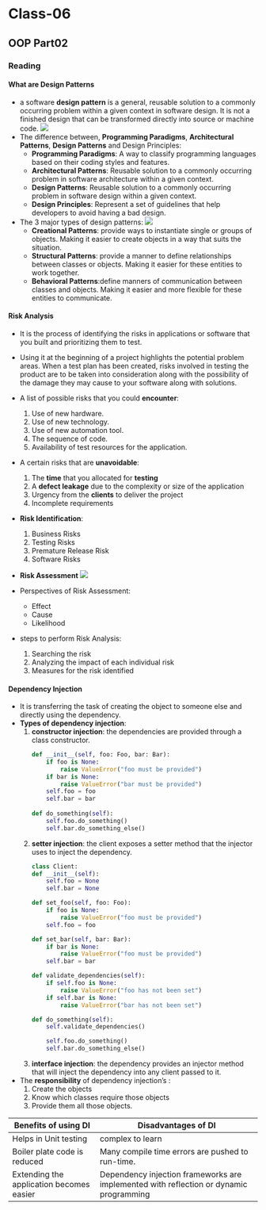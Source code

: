 # Class-06
## OOP Part02
### Reading
#### What are Design Patterns
- a software **design pattern** is a general, reusable solution to a commonly occurring problem within a given context in software design. It is not a finished design that can be transformed directly into source or machine code.
![](https://jtmmartins.github.io/2017/11/25/Patterns/designpatterns.jpg)
- The difference between, **Programming Paradigms**, **Architectural Patterns**, **Design Patterns** and Design Principles:
    - **Programming Paradigms**: A way to classify programming languages based on their coding styles and features.
    - **Architectural Patterns**: Reusable solution to a commonly occurring problem in software architecture within a given context. 
    - **Design Patterns**: Reusable solution to a commonly occurring problem in software design within a given context.
    - **Design Principles**: Represent a set of guidelines that help developers to avoid having a bad design.
- The 3 major types of design patterns:
![](https://miro.medium.com/max/720/1*UYaL9INxMRYSvMbZo_Vivw.png)
    - **Creational Patterns**: provide ways to instantiate single or groups of objects. Making it easier to create objects in a way that suits the situation.
    - **Structural Patterns**: provide a manner to define relationships between classes or objects. Making it easier for these entities to work together.
    - **Behavioral Patterns**:define manners of communication between classes and objects. Making it easier and more flexible for these entities to communicate.

#### Risk Analysis
- It is the process of identifying the risks in applications or software that you built and prioritizing them to test.
- Using it at the beginning of a project highlights the potential problem areas. When a test plan has been created, risks involved in testing the product are to be taken into consideration along with the possibility of the damage they may cause to your software along with solutions.
- A list of possible risks that you could **encounter**:
    1. Use of new hardware.
    2. Use of new technology.
    3. Use of new automation tool.
    4. The sequence of code.
    5. Availability of test resources for the application.
- A certain risks that are **unavoidable**:
    1. The **time** that you allocated for **testing**
    2. A **defect leakage** due to the complexity or size of the application
    3. Urgency from the **clients** to deliver the project
    4. Incomplete requirements

- **Risk Identification**:
    1. Business Risks
    2. Testing Risks
    3. Premature Release Risk
    4. Software Risks
- **Risk Assessment**
![](https://d1jnx9ba8s6j9r.cloudfront.net/blog/wp-content/uploads/2019/08/Picture1-528x290.png)

- Perspectives of Risk Assessment:
    - Effect
    - Cause
    - Likelihood

- steps to perform Risk Analysis:
    1. Searching the risk
    2. Analyzing the impact of each individual risk
    3. Measures for the risk identified

#### Dependency Injection
- It is transferring the task of creating the object to someone else and directly using the dependency.
- **Types of dependency injection**:
    1. **constructor injection**: the dependencies are provided through a class constructor.
        ```python class Client:
        def __init__(self, foo: Foo, bar: Bar):
            if foo is None:
                raise ValueError("foo must be provided")
            if bar is None:
                raise ValueError("bar must be provided")
            self.foo = foo
            self.bar = bar
            
        def do_something(self):
            self.foo.do_something()
            self.bar.do_something_else()

        ```
    2. **setter injection**: the client exposes a setter method that the injector uses to inject the dependency.
        ```python 
        class Client:
        def __init__(self):
            self.foo = None
            self.bar = None

        def set_foo(self, foo: Foo):
            if foo is None:
                raise ValueError("foo must be provided")
            self.foo = foo

        def set_bar(self, bar: Bar):
            if bar is None:
                raise ValueError("foo must be provided")
            self.bar = bar

        def validate_dependencies(self):
            if self.foo is None:
                raise ValueError("foo has not been set")
            if self.bar is None:
                raise ValueError("bar has not been set")

        def do_something(self):
            self.validate_dependencies()

            self.foo.do_something()
            self.bar.do_something_else()

        ```
    3. **interface injection**: the dependency provides an injector method that will inject the dependency into any client passed to it. 
- The **responsibility** of dependency injection’s :
    1. Create the objects
    2. Know which classes require those objects
    3. Provide them all those objects. 

| Benefits of using DI  | Disadvantages of DI |
| ------------- | ------------- |
| Helps in Unit testing  |  complex to learn  |
| Boiler plate code is reduced  | Many compile time errors are pushed to run-time. |
| Extending the application becomes easier  | Dependency injection frameworks are implemented with reflection or dynamic programming  |



